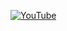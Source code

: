 [![YouTube](http://i.ytimg.com/vi/gTsHUWjRZCs/hqdefault.jpg)](https://www.youtube.com/watch?v=gTsHUWjRZCs)
